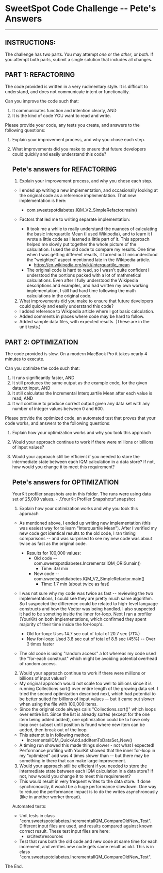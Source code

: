 # SweetSpot Code Challenge -- Pete's Answers

-------------------------------------------------------


## INSTRUCTIONS:

The challenge has two parts. You may attempt *one* or the *other*, or *both*. If you attempt both parts, submit a single solution that includes all changes.


## PART 1: REFACTORING

The code provided is written in a very rudimentary style. It is difficult to understand, and does not communicate intent or functionality.


Can you improve the code such that:


1. It communicates function and intention clearly, AND
2. It is the kind of code YOU want to read and write.


Please provide your code, any tests you create, and answers to the following questions:


1. Explain your improvement process, and why you chose each step.
2. What improvements did you make to ensure that future developers could quickly and easily understand this code?


    Pete's answers for REFACTORING
    ------------------------------  
        
    1. Explain your improvement process, and why you chose each step.
    - I ended up writing a new implementation, and occasionally looking at the original code as a
    reference implementation. That new implementation is here:
        - com.sweetspotdiabetes.IQM_V2_SimpleRefactor.main()  
        
    - Factors that led me to writing separate implementation:
        - It took me a while to really understand the nuances of calculating the basic Interquartile 
        Mean (I used Wikipedia), and to learn it I wrote a little code as I learned a little part of it. 
        This approach helped me slowly put together the whole picture of the calculation.
        I used the old code to compare my results. One time when I was getting different results, it turned out I 
        misunderstood the "weighted" aspect mentioned late in the Wikipedia article.
          - https://en.wikipedia.org/wiki/Interquartile_mean
        - The original code is hard to read, so I wasn't quite confident I understood the portions packed with a lot
        of mathmetical calculations.  Even after I fully understood the Wikipedia descriptions and examples, 
        and had written my own working implementation, I still had hard time following the math calculations in 
        the original code.  
          
    2. What improvements did you make to ensure that future developers could quickly and easily understand this code?
    - I added reference to Wikipedia article where I got basic calculation. 
    - Added comments in places where code may be hard to follow.
    - Added sample data files, with expected results. (These are in the unit tests.)
      


## PART 2: OPTIMIZATION

The code provided is slow.  On a modern MacBook Pro it takes nearly 4 minutes to execute.

Can you optimize the code such that:


1. It runs significantly faster, AND
2. It still produces the same output as the example code, for the given data.txt input, AND
3. It still calculates the Incremental Interquartile Mean after each value is read, AND
4. It will continue to produce correct output given any data set with any number of integer values between 0 and 600.


Please provide the optimized code, an automated test that proves that your code works, and answers to the following questions:


1. Explain how your optimization works and why you took this approach
2. Would your approach continue to work if there were millions or billions of input values?
3. Would your approach still be efficient if you needed to store the intermediate state between each IQM calculation in a data store?  If not, how would you change it to meet this requirement?


    Pete's answers for OPTIMIZATION
    ------------------------------  
      

    YourKit profiler snapshots are in this folder. The runs were using data set of 25,000 values.
        - .\YourKit Profiler Snapshots\*.snapshot
        

    1. Explain how your optimization works and why you took this approach      
    - As mentioned above, I ended up writing new implementation (this was easiest way for to learn "Interquartile Mean").
    After I verified my new code got identical results to the old code, I ran timing comparisons -- and was surprised
    to see my new code was about twice as fast as the original code.
        - Results for 100,000 values:
            - Old code  --  com.sweetspotdiabetes.IncrementalIQM_ORIG.main()
                - Time: 3.6 min
            - New code  --  com.sweetspotdiabetes.IQM_V2_SimpleRefactor.main()  
                - Time: 1.7 min  (about twice as fast)
            
    - I was not sure why my code was twice as fast -- reviewing the two implementations, I could see they are pretty much 
    same algorithm. So I suspected the difference could be related to high-level language constructs and how 
    the Vector was being handled. I also suspected it had to be someting inside the inner for-loop. Next I ran a 
    profiler (YourKit) on both implementations, which confirmed they spent majority of their time inside the for-loop's.
        - Old for-loop: Uses 14.7 sec out of total of 20.7 sec (71%)
        - New for-loop: Used  3.8 sec out of total of  8.5 sec (45%)   -- Over 3 times faster
    - The old code is using "random access" a lot whereas my code used the "for-each construct" which might be avoiding 
    potential overhead of random access.  
      
    2. Would your approach continue to work if there were millions or billions of input values?
    - My original approach would not scale too well to billions since it is running Collections.sort() over entire length
    of the growing data set. I tried the second optimization described next, which had potential to be better suited 
    for billions of input values -- but it came out slower when using the file with 100,000 items.
    - Since the original code always calls "Collections.sort()" which loops over entire list. Since the list is already
    sorted (except for the one item being added added), one optimization could be to have only loop over subset until
    position is found where new item can be added, then break out of the loop.
    - This attempt is in following method.
        - IncrementalIQM_QuickAdd.addItemToDataSet_New()
    - A timing run showed this made things slower - not what I expected! Performance profiling with YourKit showed that 
    the inner for-loop in my "optimized" add was 4 times slower than  -- but there may be something in there that can
    make large improvement.
      
    3. Would your approach still be efficient if you needed to store the intermediate state between each IQM calculation 
    in a data store?  If not, how would you change it to meet this requirement?
    - This would result in very frequent writes to the data store. If done synchronously, it would be a huge performance 
    slowdown. One way to reduce the performance impact is to do the writes asynchronously (like in another worker thread).
    
      
    Automated tests:
    - Unit tests in class "com.sweetspotdiabetes.IncrementalIQM_CompareOldNew_Test". Different input files are used, and results compared 
    against known correct result. These test input files are here:
        - src\test\resources
    - Test that runs both the old code and new code at same time for each increment, and verifies new code gets 
    same result as old. This is in class "com.sweetspotdiabetes.IncrementalIQM_CompareOldNew_Test".


The End.
